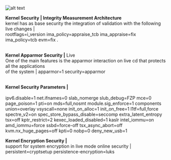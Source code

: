 ![alt text](https://raw.githubusercontent.com/jonathanvlan/zero/master/Logo-zero.png)


<b>Kernel Security | Integrity Measurement Architecture </b><br>
kernel has as base security the integration of validation with
the following live changes | <br> rootflags=i_version ima_policy=appraise_tcb ima_appraise=fix ima_policy=tcb evm=fix .

<br><b>Kernel Apparmor Security |</b> Live<br>
One of the main features is the apparmor interaction on live cd that protects all the applications<br>
of the system | apparmor=1 security=apparmor

<br><b>Kernel Security Parameters | </b><br>
<br>
ipv6.disable=1 net.ifnames=0 slab_nomerge slub_debug=FZP mce=0 page_poison=1 pti=on mds=full,nosmt module.sig_enforce=1 components union=overlay vsyscall=none init_on_alloc=1 init_on_free=1 l1tf=full,force spectre_v2=on spec_store_bypass_disable=seccomp extra_latent_entropy tsx=off kptr_restrict=2 kexec_loaded_disabled=1 kaslr intel_iommu=on amd_iommu=force ssbd=force-off tsx_async_abort=off kvm.nx_huge_pages=off kpti=0 nobp=0 deny_new_usb=1

<b>Kernel Encryption Security | </b><br>
support for system encryption in live mode online security | <br>
persistent=cryptsetup persistence-encryption=luks
